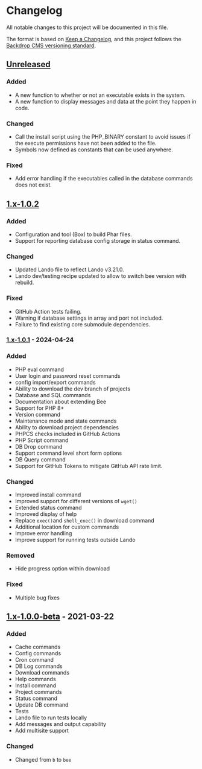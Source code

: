 # Changelog

All notable changes to this project will be documented in this file.

The format is based on [Keep a Changelog](https://keepachangelog.com/en/1.1.0/),
and this project follows the
[Backdrop CMS versioning standard](https://github.com/backdrop-ops/contrib#releases).

## [Unreleased]

### Added
- A new function to whether or not an executable exists in the system.
- A new function to display messages and data at the point they happen in code.

### Changed
- Call the install script using the PHP_BINARY constant to avoid issues if the
execute permissions have not been added to the file.
- Symbols now defined as constants that can be used anywhere.

### Fixed
- Add error handling if the executables called in the database commands does
not exist.

## [1.x-1.0.2]

### Added
- Configuration and tool (Box) to build Phar files.
- Support for reporting database config storage in status command.

### Changed
- Updated Lando file to reflect Lando v3.21.0.
- Lando dev/testing recipe updated to allow to switch bee version with rebuild.

### Fixed
- GitHub Action tests failing.
- Warning if database settings in array and port not included.
- Failure to find existing core submodule dependencies.

### [1.x-1.0.1] - 2024-04-24

### Added
- PHP eval command
- User login and password reset commands
- config import/export commands
- Ability to download the dev branch of projects
- Database and SQL commands
- Documentation about extending Bee
- Support for PHP 8+
- Version command
- Maintenance mode and state commands
- Ability to download project dependencies
- PHPCS checks included in GitHub Actions
- PHP Script command
- DB Drop command
- Support command level short form options
- DB Query command
- Support for GitHub Tokens to mitigate GitHub API rate limit.

### Changed
- Improved install command
- Improved support for different versions of `wget()`
- Extended status command
- Improved display of help
- Replace `exec()`and `shell_exec()` in download command
- Additional location for custom commands
- Improve error handling
- Improve support for running tests outside Lando

### Removed
- Hide progress option within download

### Fixed
- Multiple bug fixes

## [1.x-1.0.0-beta] - 2021-03-22

### Added
- Cache commands
- Config commands
- Cron command
- DB Log commands
- Download commands
- Help commands
- Install command
- Project commands
- Status command
- Update DB command
- Tests
- Lando file to run tests locally
- Add messages and output capability
- Add multisite support
### Changed
- Changed from `b` to `bee`

[Unreleased]: https://github.com/backdrop-contrib/bee/compare/1.x-1.0.2...HEAD
[1.x-1.0.2]: https://github.com/backdrop-contrib/bee/compare/1.x-1.0.1...1.x-1.0.2
[1.x-1.0.1]: https://github.com/backdrop-contrib/bee/compare/1.x-1.0.0-beta...1.x-1.0.1
[1.x-1.0.0-beta]: https://github.com/backdrop-contrib/bee/compare/v0.0.0...1.x-1.0.0-beta
